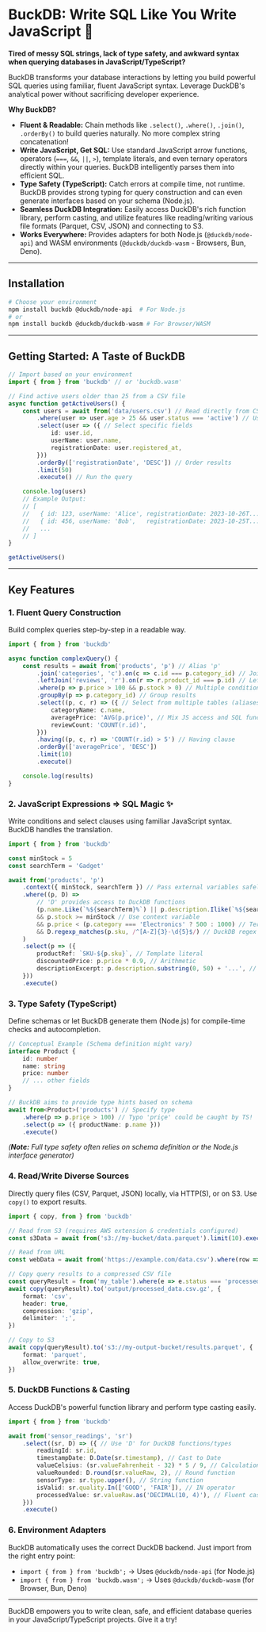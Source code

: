# BuckDB: Write SQL Like You Write JavaScript 🚀

**Tired of messy SQL strings, lack of type safety, and awkward syntax when querying databases in JavaScript/TypeScript?**

BuckDB transforms your database interactions by letting you build powerful SQL queries using familiar, fluent JavaScript syntax. Leverage DuckDB's analytical power without sacrificing developer experience.

**Why BuckDB?**

- **Fluent & Readable:** Chain methods like `.select()`, `.where()`, `.join()`, `.orderBy()` to build queries naturally. No more complex string concatenation!
- **Write JavaScript, Get SQL:** Use standard JavaScript arrow functions, operators (`===`, `&&`, `||`, `>`), template literals, and even ternary operators directly within your queries. BuckDB intelligently parses them into efficient SQL.
- **Type Safety (TypeScript):** Catch errors at compile time, not runtime. BuckDB provides strong typing for query construction and can even generate interfaces based on your schema (Node.js).
- **Seamless DuckDB Integration:** Easily access DuckDB's rich function library, perform casting, and utilize features like reading/writing various file formats (Parquet, CSV, JSON) and connecting to S3.
- **Works Everywhere:** Provides adapters for both Node.js (`@duckdb/node-api`) and WASM environments (`@duckdb/duckdb-wasm` - Browsers, Bun, Deno).

---

## Installation

```bash
# Choose your environment
npm install buckdb @duckdb/node-api  # For Node.js
# or
npm install buckdb @duckdb/duckdb-wasm # For Browser/WASM
```

---

## Getting Started: A Taste of BuckDB

```typescript
// Import based on your environment
import { from } from 'buckdb' // or 'buckdb.wasm'

// Find active users older than 25 from a CSV file
async function getActiveUsers() {
    const users = await from('data/users.csv') // Read directly from CSV
        .where(user => user.age > 25 && user.status === 'active') // Use JS expressions!
        .select(user => ({ // Select specific fields
            id: user.id,
            userName: user.name,
            registrationDate: user.registered_at,
        }))
        .orderBy(['registrationDate', 'DESC']) // Order results
        .limit(50)
        .execute() // Run the query

    console.log(users)
    // Example Output:
    // [
    //   { id: 123, userName: 'Alice', registrationDate: 2023-10-26T... },
    //   { id: 456, userName: 'Bob',   registrationDate: 2023-10-25T... },
    //   ...
    // ]
}

getActiveUsers()
```

---

## Key Features

### 1. Fluent Query Construction

Build complex queries step-by-step in a readable way.

```typescript
import { from } from 'buckdb'

async function complexQuery() {
    const results = await from('products', 'p') // Alias 'p'
        .join('categories', 'c').on(c => c.id === p.category_id) // Join tables
        .leftJoin('reviews', 'r').on(r => r.product_id === p.id) // Left Join
        .where(p => p.price > 100 && p.stock > 0) // Multiple conditions
        .groupBy(p => p.category_id) // Group results
        .select((p, c, r) => ({ // Select from multiple tables (aliases match join order)
            categoryName: c.name,
            averagePrice: 'AVG(p.price)', // Mix JS access and SQL functions
            reviewCount: 'COUNT(r.id)',
        }))
        .having((p, c, r) => 'COUNT(r.id) > 5') // Having clause
        .orderBy(['averagePrice', 'DESC'])
        .limit(10)
        .execute()

    console.log(results)
}
```

### 2. JavaScript Expressions => SQL Magic ✨

Write conditions and select clauses using familiar JavaScript syntax. BuckDB handles the translation.

```typescript
import { from } from 'buckdb'

const minStock = 5
const searchTerm = 'Gadget'

await from('products', 'p')
    .context({ minStock, searchTerm }) // Pass external variables safely
    .where((p, D) =>
        // 'D' provides access to DuckDB functions
        (p.name.Like(`%${searchTerm}%`) || p.description.Ilike(`%${searchTerm}%`)) // LIKE/ILIKE
        && p.stock >= minStock // Use context variable
        && p.price < (p.category === 'Electronics' ? 500 : 1000) // Ternary -> CASE WHEN
        && D.regexp_matches(p.sku, /^[A-Z]{3}-\d{5}$/) // DuckDB regex function
    )
    .select(p => ({
        productRef: `SKU-${p.sku}`, // Template literal
        discountedPrice: p.price * 0.9, // Arithmetic
        descriptionExcerpt: p.description.substring(0, 50) + '...', // String manipulation
    }))
    .execute()
```

### 3. Type Safety (TypeScript)

Define schemas or let BuckDB generate them (Node.js) for compile-time checks and autocompletion.

```typescript
// Conceptual Example (Schema definition might vary)
interface Product {
    id: number
    name: string
    price: number
    // ... other fields
}

// BuckDB aims to provide type hints based on schema
await from<Product>('products') // Specify type
    .where(p => p.priçe > 100) // Typo 'priçe' could be caught by TS!
    .select(p => ({ productName: p.name }))
    .execute()
```

_(**Note:** Full type safety often relies on schema definition or the Node.js interface generator)_

### 4. Read/Write Diverse Sources

Directly query files (CSV, Parquet, JSON) locally, via HTTP(S), or on S3. Use `copy()` to export results.

```typescript
import { copy, from } from 'buckdb'

// Read from S3 (requires AWS extension & credentials configured)
const s3Data = await from('s3://my-bucket/data.parquet').limit(10).execute()

// Read from URL
const webData = await from('https://example.com/data.csv').where(row => row.value > 0).execute()

// Copy query results to a compressed CSV file
const queryResult = from('my_table').where(e => e.status === 'processed')
await copy(queryResult).to('output/processed_data.csv.gz', {
    format: 'csv',
    header: true,
    compression: 'gzip',
    delimiter: ';',
})

// Copy to S3
await copy(queryResult).to('s3://my-output-bucket/results.parquet', {
    format: 'parquet',
    allow_overwrite: true,
})
```

### 5. DuckDB Functions & Casting

Access DuckDB's powerful function library and perform type casting easily.

```typescript
import { from } from 'buckdb'

await from('sensor_readings', 'sr')
    .select((sr, D) => ({ // Use 'D' for DuckDB functions/types
        readingId: sr.id,
        timestampDate: D.Date(sr.timestamp), // Cast to Date
        valueCelsius: (sr.valueFahrenheit - 32) * 5 / 9, // Calculation
        valueRounded: D.round(sr.valueRaw, 2), // Round function
        sensorType: sr.type.upper(), // String function
        isValid: sr.quality.In(['GOOD', 'FAIR']), // IN operator
        processedValue: sr.valueRaw.as('DECIMAL(10, 4)'), // Fluent casting
    }))
    .execute()
```

### 6. Environment Adapters

BuckDB automatically uses the correct DuckDB backend. Just import from the right entry point:

- `import { from } from 'buckdb';` -> Uses `@duckdb/node-api` (for Node.js)
- `import { from } from 'buckdb.wasm';` -> Uses `@duckdb/duckdb-wasm` (for Browser, Bun, Deno)

---

BuckDB empowers you to write clean, safe, and efficient database queries in your JavaScript/TypeScript projects. Give it a try!
